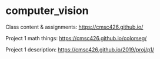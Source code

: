 # computer_vision
Class content & assignments: https://cmsc426.github.io/

Project 1 math things: https://cmsc426.github.io/colorseg/

Project 1 description: https://cmsc426.github.io/2019/proj/p1/
